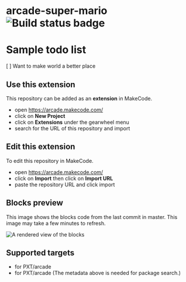 # arcade-super-mario ![Build status badge](https://github.com/ngabyn/arcade-super-mario/workflows/MakeCode/badge.svg)

# Sample todo list
[ ] Want to make world a better place

## Use this extension

This repository can be added as an **extension** in MakeCode.

* open https://arcade.makecode.com/
* click on **New Project**
* click on **Extensions** under the gearwheel menu
* search for the URL of this repository and import

## Edit this extension

To edit this repository in MakeCode.

* open https://arcade.makecode.com/
* click on **Import** then click on **Import URL**
* paste the repository URL and click import

## Blocks preview

This image shows the blocks code from the last commit in master.
This image may take a few minutes to refresh.

![A rendered view of the blocks](https://github.com/ngabyn/arcade-super-mario/raw/master/.makecode/blocks.png)

## Supported targets

* for PXT/arcade
* for PXT/arcade
(The metadata above is needed for package search.)

